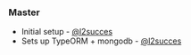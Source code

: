 ### Master

- Initial setup - [@l2succes]
- Sets up TypeORM + mongodb - [@l2succes]

[@l2succes]: https://github.com/l2succes
